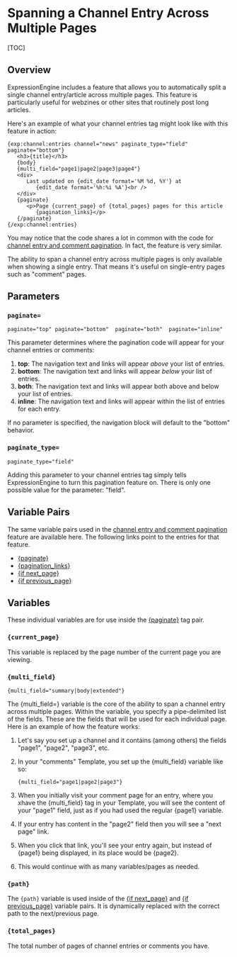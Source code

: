 <!--
    This source file is part of the open source project
    ExpressionEngine User Guide (https://github.com/ExpressionEngine/ExpressionEngine-User-Guide)

    @link      https://expressionengine.com/
    @copyright Copyright (c) 2003-2019, EllisLab Corp. (https://ellislab.com)
    @license   https://expressionengine.com/license Licensed under Apache License, Version 2.0
-->

# Spanning a Channel Entry Across Multiple Pages

[TOC]

## Overview

ExpressionEngine includes a feature that allows you to automatically split a single channel entry/article across multiple pages. This feature is particularly useful for webzines or other sites that routinely post long articles.

Here's an example of what your channel entries tag might look like with this feature in action:

    {exp:channel:entries channel="news" paginate_type="field" paginate="bottom"}
       <h3>{title}</h3>
       {body}
       {multi_field="page1|page2|page3|page4"}
       <div>
          Last updated on {edit_date format='%M %d, %Y'} at
             {edit_date format='%h:%i %A'}<br />
       </div>
       {paginate}
          <p>Page {current_page} of {total_pages} pages for this article
             {pagination_links}</p>
       {/paginate}
    {/exp:channel:entries}

You may notice that the code shares a lot in common with the code for [channel entry and comment pagination](templates/pagination.md). In fact, the feature is very similar.

The ability to span a channel entry across multiple pages is only available when showing a single entry. That means it's useful on single-entry pages such as "comment" pages.

## Parameters

### `paginate=`

    paginate="top" paginate="bottom"  paginate="both"  paginate="inline"

This parameter determines where the pagination code will appear for your channel entries or comments:

1.  **top**: The navigation text and links will appear _above_ your list of entries.
2.  **bottom**: The navigation text and links will appear _below_ your list of entries.
3.  **both**: The navigation text and links will appear both above and below your list of entries.
4.  **inline**: The navigation text and links will appear within the list of entries for each entry.

If no parameter is specified, the navigation block will default to the "bottom" behavior.

### `paginate_type=`

    paginate_type="field"

Adding this parameter to your channel entries tag simply tells ExpressionEngine to turn this pagination feature on. There is only one possible value for the parameter: "field".

## Variable Pairs

The same variable pairs used in the [channel entry and comment pagination](templates/pagination.md) feature are available here. The following links point to the entries for that feature.

- [{paginate}](templates/pagination.md#variable-pairs)
- [{pagination_links}](templates/pagination.md#variable-pairs)
- [{if next_page}](templates/pagination.md#if-next_page)
- [{if previous_page}](templates/pagination.md#if-previous_page)

## Variables

These individual variables are for use inside the [{paginate}](templates/pagination.md#variable-pairs) tag pair.

### `{current_page}`

This variable is replaced by the page number of the current page you are viewing.

### `{multi_field}`

    {multi_field="summary|body|extended"}

The {multi_field=} variable is the core of the ability to span a channel entry across multiple pages. Within the variable, you specify a pipe-delimited list of the fields. These are the fields that will be used for each individual page. Here is an example of how the feature works:

1.  Let's say you set up a channel and it contains (among others) the fields "page1", "page2", "page3", etc.
2.  In your "comments" Template, you set up the {multi_field} variable like so:

        {multi_field="page1|page2|page3"}

3.  When you initially visit your comment page for an entry, where you xhave the {multi_field} tag in your Template, you will see the content of your "page1" field, just as if you had used the regular {page1} variable.
4.  If your entry has content in the "page2" field then you will see a "next page" link.
5.  When you click that link, you'll see your entry again, but instead of {page1} being displayed, in its place would be {page2}.
6.  This would continue with as many variables/pages as needed.

### `{path}`

The `{path}` variable is used inside of the [{if next_page}](templates/pagination.md#if-next_page) and [{if previous_page}](templates/pagination.md#if-previous_page) variable pairs. It is dynamically replaced with the correct path to the next/previous page.

### `{total_pages}`

The total number of pages of channel entries or comments you have.
